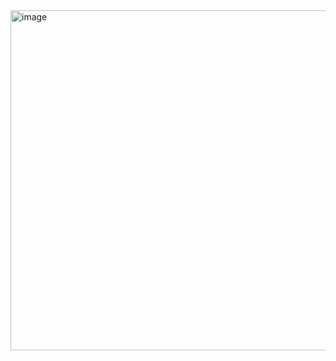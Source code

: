 <img width="786" height="544" alt="image" src="https://github.com/user-attachments/assets/1c9299aa-e414-4304-9b71-6fed2d4d6aef" />
